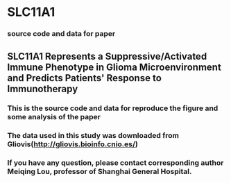# SLC11A1
### source code and data for paper
## SLC11A1 Represents a Suppressive/Activated Immune Phenotype in Glioma Microenvironment and Predicts Patients' Response to Immunotherapy
### This is the source code and data for reproduce the figure and some analysis of the paper 
### The data used in this study was downloaded from Gliovis(http://gliovis.bioinfo.cnio.es/)
### If you have any question, please contact corresponding author Meiqing Lou, professor of Shanghai General Hospital.
